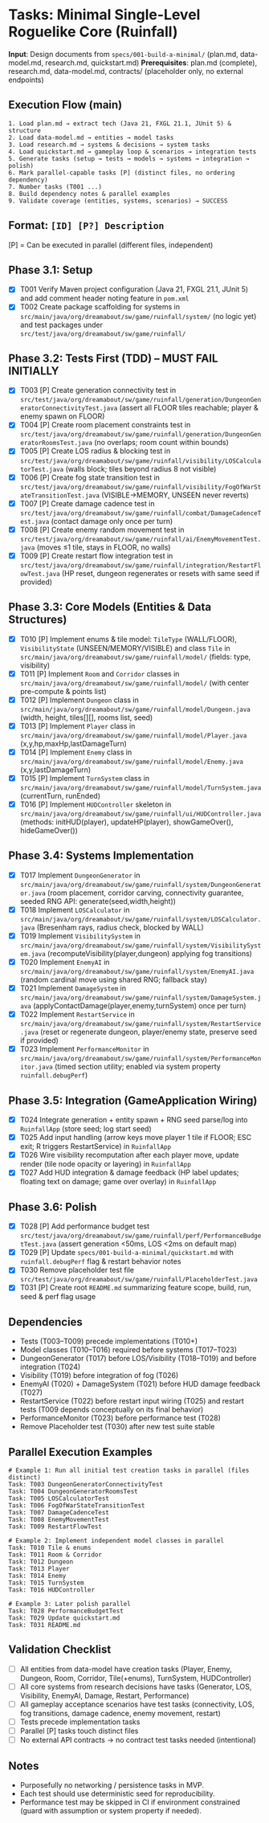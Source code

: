 # Tasks: Minimal Single-Level Roguelike Core (Ruinfall)

**Input**: Design documents from `specs/001-build-a-minimal/` (plan.md, data-model.md, research.md, quickstart.md)
**Prerequisites**: plan.md (complete), research.md, data-model.md, contracts/ (placeholder only, no external endpoints)

## Execution Flow (main)
```
1. Load plan.md → extract tech (Java 21, FXGL 21.1, JUnit 5) & structure
2. Load data-model.md → entities → model tasks
3. Load research.md → systems & decisions → system tasks
4. Load quickstart.md → gameplay loop & scenarios → integration tests
5. Generate tasks (setup → tests → models → systems → integration → polish)
6. Mark parallel-capable tasks [P] (distinct files, no ordering dependency)
7. Number tasks (T001 ...)
8. Build dependency notes & parallel examples
9. Validate coverage (entities, systems, scenarios) → SUCCESS
```

## Format: `[ID] [P?] Description`
[P] = Can be executed in parallel (different files, independent)

## Phase 3.1: Setup
- [x] T001 Verify Maven project configuration (Java 21, FXGL 21.1, JUnit 5) and add comment header noting feature in `pom.xml`
- [x] T002 Create package scaffolding for systems in `src/main/java/org/dreamabout/sw/game/ruinfall/system/` (no logic yet) and test packages under `src/test/java/org/dreamabout/sw/game/ruinfall/`

## Phase 3.2: Tests First (TDD) – MUST FAIL INITIALLY
- [x] T003 [P] Create generation connectivity test in `src/test/java/org/dreamabout/sw/game/ruinfall/generation/DungeonGeneratorConnectivityTest.java` (assert all FLOOR tiles reachable; player & enemy spawn on FLOOR)
- [x] T004 [P] Create room placement constraints test in `src/test/java/org/dreamabout/sw/game/ruinfall/generation/DungeonGeneratorRoomsTest.java` (no overlaps; room count within bounds)
- [x] T005 [P] Create LOS radius & blocking test in `src/test/java/org/dreamabout/sw/game/ruinfall/visibility/LOSCalculatorTest.java` (walls block; tiles beyond radius 8 not visible)
- [x] T006 [P] Create fog state transition test in `src/test/java/org/dreamabout/sw/game/ruinfall/visibility/FogOfWarStateTransitionTest.java` (VISIBLE→MEMORY, UNSEEN never reverts)
- [x] T007 [P] Create damage cadence test in `src/test/java/org/dreamabout/sw/game/ruinfall/combat/DamageCadenceTest.java` (contact damage only once per turn)
- [x] T008 [P] Create enemy random movement test in `src/test/java/org/dreamabout/sw/game/ruinfall/ai/EnemyMovementTest.java` (moves ≤1 tile, stays in FLOOR, no walls)
- [x] T009 [P] Create restart flow integration test in `src/test/java/org/dreamabout/sw/game/ruinfall/integration/RestartFlowTest.java` (HP reset, dungeon regenerates or resets with same seed if provided)

## Phase 3.3: Core Models (Entities & Data Structures)
- [x] T010 [P] Implement enums & tile model: `TileType` (WALL/FLOOR), `VisibilityState` (UNSEEN/MEMORY/VISIBLE) and class `Tile` in `src/main/java/org/dreamabout/sw/game/ruinfall/model/` (fields: type, visibility)
- [x] T011 [P] Implement `Room` and `Corridor` classes in `src/main/java/org/dreamabout/sw/game/ruinfall/model/` (with center pre-compute & points list)
- [x] T012 [P] Implement `Dungeon` class in `src/main/java/org/dreamabout/sw/game/ruinfall/model/Dungeon.java` (width, height, tiles[][], rooms list, seed)
- [x] T013 [P] Implement `Player` class in `src/main/java/org/dreamabout/sw/game/ruinfall/model/Player.java` (x,y,hp,maxHp,lastDamageTurn)
- [x] T014 [P] Implement `Enemy` class in `src/main/java/org/dreamabout/sw/game/ruinfall/model/Enemy.java` (x,y,lastDamageTurn)
- [x] T015 [P] Implement `TurnSystem` class in `src/main/java/org/dreamabout/sw/game/ruinfall/model/TurnSystem.java` (currentTurn, runEnded)
- [x] T016 [P] Implement `HUDController` skeleton in `src/main/java/org/dreamabout/sw/game/ruinfall/ui/HUDController.java` (methods: initHUD(player), updateHP(player), showGameOver(), hideGameOver())

## Phase 3.4: Systems Implementation
- [x] T017 Implement `DungeonGenerator` in `src/main/java/org/dreamabout/sw/game/ruinfall/system/DungeonGenerator.java` (room placement, corridor carving, connectivity guarantee, seeded RNG API: generate(seed,width,height))
- [x] T018 Implement `LOSCalculator` in `src/main/java/org/dreamabout/sw/game/ruinfall/system/LOSCalculator.java` (Bresenham rays, radius check, blocked by WALL)
- [x] T019 Implement `VisibilitySystem` in `src/main/java/org/dreamabout/sw/game/ruinfall/system/VisibilitySystem.java` (recomputeVisibility(player,dungeon) applying fog transitions)
- [x] T020 Implement `EnemyAI` in `src/main/java/org/dreamabout/sw/game/ruinfall/system/EnemyAI.java` (random cardinal move using shared RNG; fallback stay)
- [x] T021 Implement `DamageSystem` in `src/main/java/org/dreamabout/sw/game/ruinfall/system/DamageSystem.java` (applyContactDamage(player,enemy,turnSystem) once per turn)
- [x] T022 Implement `RestartService` in `src/main/java/org/dreamabout/sw/game/ruinfall/system/RestartService.java` (reset or regenerate dungeon, player/enemy state, preserve seed if provided)
- [x] T023 Implement `PerformanceMonitor` in `src/main/java/org/dreamabout/sw/game/ruinfall/system/PerformanceMonitor.java` (timed section utility; enabled via system property `ruinfall.debugPerf`)

## Phase 3.5: Integration (GameApplication Wiring)
- [x] T024 Integrate generation + entity spawn + RNG seed parse/log into `RuinfallApp` (store seed; log start seed)
- [x] T025 Add input handling (arrow keys move player 1 tile if FLOOR; ESC exit; R triggers RestartService) in `RuinfallApp`
- [x] T026 Wire visibility recomputation after each player move, update render (tile node opacity or layering) in `RuinfallApp`
- [x] T027 Add HUD integration & damage feedback (HP label updates; floating text on damage; game over overlay) in `RuinfallApp`

## Phase 3.6: Polish
- [x] T028 [P] Add performance budget test `src/test/java/org/dreamabout/sw/game/ruinfall/perf/PerformanceBudgetTest.java` (assert generation <50ms, LOS <2ms on default map)
- [x] T029 [P] Update `specs/001-build-a-minimal/quickstart.md` with `ruinfall.debugPerf` flag & restart behavior notes
- [x] T030 Remove placeholder test file `src/test/java/org/dreamabout/sw/game/ruinfall/PlaceholderTest.java`
- [x] T031 [P] Create root `README.md` summarizing feature scope, build, run, seed & perf flag usage

## Dependencies
- Tests (T003–T009) precede implementations (T010+)
- Model classes (T010–T016) required before systems (T017–T023)
- DungeonGenerator (T017) before LOS/Visibility (T018–T019) and before integration (T024)
- Visibility (T019) before integration of fog (T026)
- EnemyAI (T020) + DamageSystem (T021) before HUD damage feedback (T027)
- RestartService (T022) before restart input wiring (T025) and restart tests (T009 depends conceptually on its final behavior)
- PerformanceMonitor (T023) before performance test (T028)
- Remove Placeholder test (T030) after new test suite stable

## Parallel Execution Examples
```
# Example 1: Run all initial test creation tasks in parallel (files distinct)
Task: T003 DungeonGeneratorConnectivityTest
Task: T004 DungeonGeneratorRoomsTest
Task: T005 LOSCalculatorTest
Task: T006 FogOfWarStateTransitionTest
Task: T007 DamageCadenceTest
Task: T008 EnemyMovementTest
Task: T009 RestartFlowTest

# Example 2: Implement independent model classes in parallel
Task: T010 Tile & enums
Task: T011 Room & Corridor
Task: T012 Dungeon
Task: T013 Player
Task: T014 Enemy
Task: T015 TurnSystem
Task: T016 HUDController

# Example 3: Later polish parallel
Task: T028 PerformanceBudgetTest
Task: T029 Update quickstart.md
Task: T031 README.md
```

## Validation Checklist
- [ ] All entities from data-model have creation tasks (Player, Enemy, Dungeon, Room, Corridor, Tile(+enums), TurnSystem, HUDController)
- [ ] All core systems from research decisions have tasks (Generator, LOS, Visibility, EnemyAI, Damage, Restart, Performance)
- [ ] All gameplay acceptance scenarios have test tasks (connectivity, LOS, fog transitions, damage cadence, enemy movement, restart)
- [ ] Tests precede implementation tasks
- [ ] Parallel [P] tasks touch distinct files
- [ ] No external API contracts → no contract test tasks needed (intentional)

## Notes
- Purposefully no networking / persistence tasks in MVP.
- Each test should use deterministic seed for reproducibility.
- Performance test may be skipped in CI if environment constrained (guard with assumption or system property if needed).
